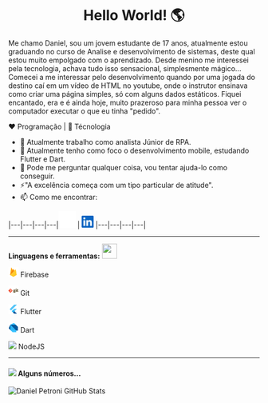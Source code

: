 <h1 style="text-align: center;"> Hello World! 🌎</h1>  

Me chamo Daniel, sou um jovem estudante de 17 anos, atualmente estou graduando no curso de Analise e desenvolvimento de sistemas, deste qual estou muito empolgado com o aprendizado. Desde menino me interessei pela tecnologia, achava tudo isso sensacional, simplesmente mágico...
</br>Comecei a me interessar pelo desenvolvimento quando por uma jogada do destino caí em um vídeo de HTML no youtube, onde o instrutor ensinava como criar uma página simples, só com alguns dados estáticos. Fiquei encantado, era e é ainda hoje, muito prazeroso para minha pessoa ver o computador executar o que eu tinha "pedido".

:heart: Programação | :black_heart: Técnologia

- 🔭 Atualmente trabalho como analista Júnior de RPA.
- 🌱 Atualmente tenho como foco o desenvolvimento mobile, estudando Flutter e Dart.
- 💬 Pode me perguntar qualquer coisa, vou tentar ajuda-lo como conseguir.
- ⚡"A excelência começa com um tipo particular de atitude".
- 📫 Como me encontrar:

|---|---|---|---|[<img src="https://raw.githubusercontent.com/Delta456/Delta456/master/img/github.png" alt="github logo" width="34">](http://github.com/danielPetroni/) | [<img src="https://github.com/Amchuz/Amchuz/blob/master/linkedin.jpeg" alt="linkedin logo" width="24">](https://www.linkedin.com/in/daniel-petroni-55aa691b4/) 
|---|---|---|---|

----

**Linguagens e ferramentas:** <img src="https://cultofthepartyparrot.com/parrots/hd/githubparrot.gif" width="30" height="30"/>

<code><img height="20" src="https://raw.githubusercontent.com/github/explore/80688e429a7d4ef2fca1e82350fe8e3517d3494d/topics/firebase/firebase.png"></code> Firebase

<code><img height="20" src="https://raw.githubusercontent.com/github/explore/80688e429a7d4ef2fca1e82350fe8e3517d3494d/topics/git/git.png"></code> Git

<code><img height="20" src="https://raw.githubusercontent.com/github/explore/80688e429a7d4ef2fca1e82350fe8e3517d3494d/topics/flutter/flutter.png"></code> Flutter

<code><img height="20" src="https://raw.githubusercontent.com/github/explore/80688e429a7d4ef2fca1e82350fe8e3517d3494d/topics/dart/dart.png"></code> Dart

<code><img height="20" src="https://camo.githubusercontent.com/720ed473d178f9380291709d2223860ade4f3c7bc368e3fea1ad057b8dc9c6f5/68747470733a2f2f6e6f64656a732e6f72672f7374617469632f696d616765732f6c6f676f2d6c696768742e737667"></code> NodeJS

-------

#### <img src="https://media.giphy.com/media/VgCDAzcKvsR6OM0uWg/giphy.gif" width="50"> Alguns números...
![Daniel Petroni GitHub Stats](https://github-readme-stats.vercel.app/api?username=DanielPetroni&hide=[%22stars%22]&show_icons=true)

